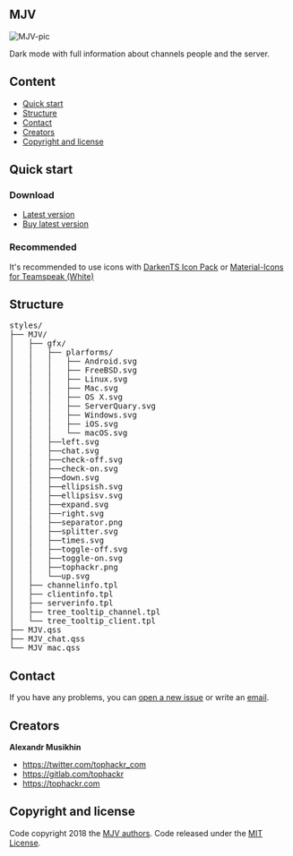 ## MJV
![MJV-pic](https://gitlab.com/tophackr/MJV/uploads/2c98ef9e97d0a03283a0b145332a7570/mjv.png)

Dark mode with full information about channels people and the server.

## Content
- [Quick start](#quick-start)
- [Structure](#structure)
- [Contact](#contact)
- [Creators](#creators)
- [Copyright and license](#copyright-and-license)

## Quick start
### Download
- [Latest version](https://gitlab.com/tophackr/MJV/uploads/80a9c0d5ad312e089e45915d71f659ab/MJV.ts3_style)
- [Buy latest version](https://gum.co/MJVTS3)

### Recommended
It's recommended to use icons with [DarkenTS Icon Pack](https://www.myteamspeak.com/addons/0b57d54d-b46c-433d-8f7e-2eea28470007) or [Material-Icons for Teamspeak (White)](https://www.myteamspeak.com/addons/4f8b0ebf-eb4a-4c37-9c4f-366813ffcf79)

## Structure
<pre>
styles/
├── MJV/
│   ├── gfx/
│   │   ├── plarforms/
│   │   │   ├── Android.svg
│   │   │   ├── FreeBSD.svg
│   │   │   ├── Linux.svg
│   │   │   ├── Mac.svg
│   │   │   ├── OS X.svg
│   │   │   ├── ServerQuary.svg
│   │   │   ├── Windows.svg
│   │   │   ├── iOS.svg
│   │   │   └── macOS.svg
│   │   ├──left.svg
│   │   ├──chat.svg
│   │   ├──check-off.svg
│   │   ├──check-on.svg
│   │   ├──down.svg
│   │   ├──ellipsish.svg
│   │   ├──ellipsisv.svg
│   │   ├──expand.svg
│   │   ├──right.svg
│   │   ├──separator.png
│   │   ├──splitter.svg
│   │   ├──times.svg
│   │   ├──toggle-off.svg
│   │   ├──toggle-on.svg
│   │   ├──tophackr.png
│   │   └──up.svg
│   ├── channelinfo.tpl
│   ├── clientinfo.tpl
│   ├── serverinfo.tpl
│   ├── tree_tooltip_channel.tpl
│   └── tree_tooltip_client.tpl
├── MJV.qss
├── MJV_chat.qss
└── MJV_mac.qss
</pre>

## Contact
If you have any problems, you can [open a new issue](https://gitlab.com/tophackr/MJV/issues/new) or write an [email](mailto:tophackr@icloud.com).

## Creators
**Alexandr Musikhin**
- <https://twitter.com/tophackr_com>
- <https://gitlab.com/tophackr>
- <https://tophackr.com>

## Copyright and license
Code copyright 2018 the [MJV authors](https://gitlab.com/tophackr/MJV/graphs/master). Code released under the [MIT License](https://gitlab.com/tophackr/MJV/blob/master/LICENSE).